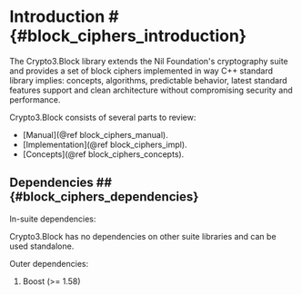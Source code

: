 # Introduction # {#block_ciphers_introduction}

The Crypto3.Block library extends the Nil Foundation's
cryptography suite and provides a set of block ciphers
implemented in way C++ standard library implies: 
concepts, algorithms, predictable behavior, latest 
standard features support and clean architecture without compromising security and performance.
  
Crypto3.Block consists of several parts to review:
* [Manual](@ref block_ciphers_manual).
* [Implementation](@ref block_ciphers_impl).
* [Concepts](@ref block_ciphers_concepts).

## Dependencies ## {#block_ciphers_dependencies}

In-suite dependencies:

Crypto3.Block has no dependencies on other suite libraries and can be used standalone.

Outer dependencies:
1. Boost (>= 1.58)
